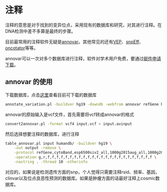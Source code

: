 # 注释
注释的意思是对于找到的变异位点，采用现有的数据库和研究，对其进行注释。在DNA检测中差不多算是最终的步骤。

目前最常用的注释软件无疑是[annovar](http://annovar.openbioinformatics.org/en/latest/)。其他常见的还有[VEP](https://www.ensembl.org/vep)、[snpEff](http://snpeff.sourceforge.net/)、[oncotator](https://portals.broadinstitute.org/oncotator/)等等。

annovar可以一次对多个数据库进行注释，软件对学术用户免费，要通过[邮件申请下载](http://download.openbioinformatics.org/annovar_download_form.php)。

## annovar 的使用
下载数据库，点击[这里](http://annovar.openbioinformatics.org/en/latest/user-guide/download/)查看目前可下载的数据库
```bash
annotate_variation.pl -buildver hg19 -downdb -webfrom annovar refGene humandb/

```

annovar的原始输入是vcf文件，首先需要将vcf转成annovar的格式
```bash
convert2annovar.pl -format vcf4 input.vcf > input.avinput
```

然后选择想要注释的数据库，进行注释
```bash
table_annovar.pl input humandb/ -buildver hg19 \
	-out output -remove \
	-protocol refGene,cytoBand,esp6500siv2_all,1000g2015aug_all,1000g2015aug_eur,1000g2015aug_afr,1000g2015aug_amr,1000g2015aug_sas,exac03,ljb26_all,exac03nonpsych,exac03nontcga,hrcr1,icgc21,mcap,nci60,snp138NonFlagged,avsnp147,kaviar_20150923,gwava,avsift,cg69,clinvar_20170530,cosmic70,dbscsnv11,snp138 \
	-operation g,r,f,f,f,f,f,f,f,f,f,f,f,f,f,f,f,f,f,f,f,f,f,f,f,f \
	-nastring . -thread 10 -otherinfo
```

对应的，如果说是检测遗传方面的snp，个人觉得只需要注释rsid、频率、基因，clinvar以及位点良恶性预测的数据库。如果是肿瘤方面的话最好注释上cosmic数据库。